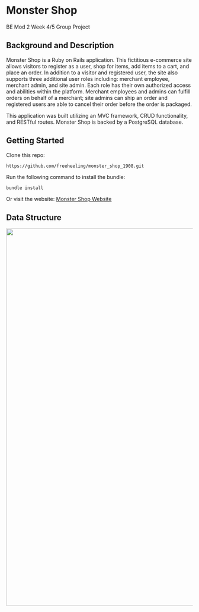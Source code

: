 # Monster Shop
BE Mod 2 Week 4/5 Group Project

## Background and Description

Monster Shop is a Ruby on Rails application. This fictitious e-commerce site allows visitors to register as a user, shop for items, add items to a cart, and place an order. In addition to a visitor and registered user, the site also supports three additional user roles including: merchant employee, merchant admin, and site admin. Each role has their own authorized access and abilities within the platform. Merchant employees and admins can fulfill orders on behalf of a merchant; site admins can ship an order and registered users are able to cancel their order before the order is packaged.

This application was built utilizing an MVC framework, CRUD functionality, and RESTful routes. Monster Shop is backed by a PostgreSQL database.

## Getting Started
Clone this repo:
```
https://github.com/freeheeling/monster_shop_1908.git
```
Run the following command to install the bundle:
```
bundle install
```
Or visit the website:
[Monster Shop Website](https://intense-badlands-94881.herokuapp.com/)

## Data Structure

<img width="1015" src="https://i.imgur.com/70gH0pw.png">
